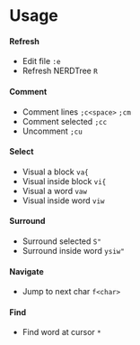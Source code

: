 # Usage

#### Refresh
* Edit file `:e`
* Refresh NERDTree `R`

#### Comment
* Comment lines `;c<space>` `;cm`
* Comment selected `;cc`
* Uncomment `;cu`

#### Select
* Visual a block `va{`
* Visual inside block `vi{`
* Visual a word `vaw`
* Visual inside word `viw`

#### Surround
* Surround selected `S"`
* Surround inside word `ysiw"`

#### Navigate
* Jump to next char `f<char>`

#### Find
* Find word at cursor `*`